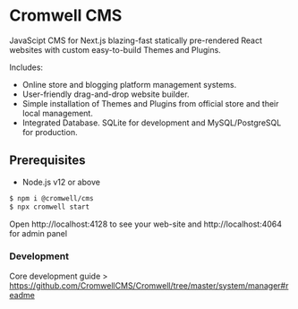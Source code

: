 # Cromwell CMS

JavaScipt CMS for Next.js blazing-fast statically pre-rendered React websites with custom easy-to-build Themes and Plugins. 

Includes: 
- Online store and blogging platform management systems.
- User-friendly drag-and-drop website builder.
- Simple installation of Themes and Plugins from official store and their local management.
- Integrated Database. SQLite for development and MySQL/PostgreSQL for production.


## Prerequisites
- Node.js v12 or above

```sh
$ npm i @cromwell/cms
$ npx cromwell start
```

Open http://localhost:4128 to see your web-site and http://localhost:4064 for admin panel 



### Development

Core development guide > https://github.com/CromwellCMS/Cromwell/tree/master/system/manager#readme

